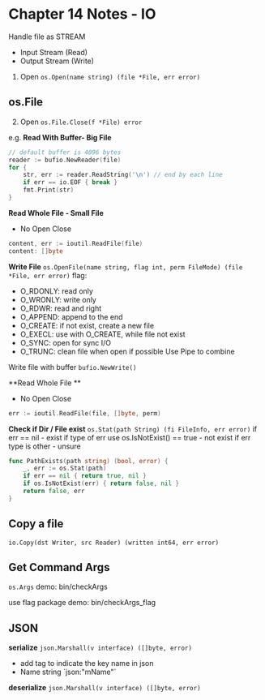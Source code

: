 # Chapter 14 Notes - IO

Handle file as STREAM
- Input Stream (Read)
- Output Stream (Write)

1. Open `os.Open(name string) (file *File, err error)`

## os.File
2. Open `os.File.Close(f *File) error`

e.g.
**Read With Buffer- Big File**
```go
// default buffer is 4096 bytes
reader := bufio.NewReader(file)
for {
    str, err := reader.ReadString('\n') // end by each line
    if err == io.EOF { break }
    fmt.Print(str)
}
```
**Read Whole File - Small File**
- No Open Close
```go
content, err := ioutil.ReadFile(file)
content: []byte
```
**Write File**
`os.OpenFile(name string, flag int, perm FileMode) (file *File, err error)`
flag:
- O_RDONLY: read only
- O_WRONLY: write only
- O_RDWR: read and right
- O_APPEND: append to the end
- O_CREATE: if not exist, create a new file
- O_EXECL: use with O_CREATE, while file not exist
- O_SYNC: open for sync I/O
- O_TRUNC: clean file when open if possible
Use Pipe to combine
  
Write file with buffer `bufio.NewWrite()`

**Read Whole File **
- No Open Close
```go
err := ioutil.ReadFile(file, []byte, perm)
```

**Check if Dir / File exist**
`os.Stat(path String) (fi FileInfo, err error)`
if err == nil - exist
if type of err use os.IsNotExist() == true - not exist
if err type is other - unsure
```go
func PathExists(path string) (bool, error) {
	_, err := os.Stat(path)
	if err == nil { return true, nil }
	if os.IsNotExist(err) { return false, nil }
	return false, err
}
```

## Copy a file
`io.Copy(dst Writer, src Reader) (written int64, err error)`

## Get Command Args
`os.Args` demo: bin/checkArgs

use flag package demo: bin/checkArgs_flag

## JSON
**serialize** `json.Marshall(v interface) ([]byte, error)`  
- add tag to indicate the key name in json
- Name string \`json:"mName"\`

**deserialize** `json.Marshall(v interface) ([]byte, error)`
